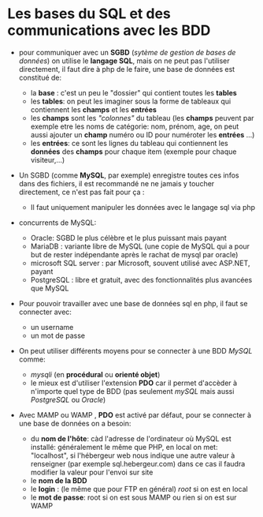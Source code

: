 # Les bases du SQL et des communications avec les BDD
+ pour communiquer avec un **SGBD** (*sytème de gestion de bases de données*) on utilise le **langage SQL**, mais on ne peut pas l'utiliser directement, il faut dire à php de le faire, une base de données est constitué de:
    - la **base** : c'est un peu le "dossier" qui contient toutes les **tables** 
    - les **tables**: on peut les imaginer sous la forme de tableaux qui contiennent les **champs** et les **entrées** 
    - les **champs** sont les *"colonnes"* du tableau (les **champs** peuvent par exemple etre les noms de catégorie: nom, prénom, age,
    on peut aussi ajouter un **champ** numéro ou ID pour numéroter les **entrées** ...)
    - les **entrées**: ce sont les lignes du tableau qui contiennent les **données** des **champs** pour chaque item (exemple pour chaque visiteur,...)

+ Un SGBD (comme **MySQL**, par exemple) enregistre toutes ces infos dans des fichiers, il est recommandé ne ne jamais y toucher directement, ce n'est pas fait pour ça :
    - Il faut uniquement manipuler les données avec le langage sql via php 

+ concurrents de MySQL:
    - Oracle: SGBD le plus célèbre et le plus puissant mais payant
    - MariaDB : variante libre de MySQL (une copie de MySQL qui a pour but de rester indépendante après le rachat de mysql par oracle)
    - microsoft SQL server : par Microsoft, souvent utilisé avec ASP.NET, payant
    - PostgreSQL : libre et gratuit, avec des fonctionnalités plus avancées que MySQL

+ Pour pouvoir travailler avec une base de données sql en php, il faut se connecter avec:
    - un username 
    - un mot de passe 
+ On peut utiliser différents moyens pour se connecter à une BDD *MySQL* comme: 
    - *mysqli* (en **procédural** ou **orienté objet**)
    - le mieux est d'utiliser l'extension **PDO** car il permet d'accèder à n'importe quel type de BDD (pas seulement *mySQL* mais aussi *PostgreSQL* ou *Oracle*)

+ Avec MAMP ou WAMP , **PDO**  est activé par défaut, pour se connecter à une base de données on a besoin:
    - du **nom de l'hôte**: càd l'adresse de l'ordinateur où MySQL est installé: généralement le même que PHP, en local on met: "localhost", si l'hébergeur web nous indique une autre valeur à renseigner (par exemple sql.hebergeur.com) dans ce cas il faudra modifier la valeur pour l'envoi sur site 
    - le **nom de la BDD**
    - le **login** : (le même que pour FTP en général) *root* si on est en local
    - le **mot de passe**: root si on est sous MAMP ou rien si on est sur WAMP 
